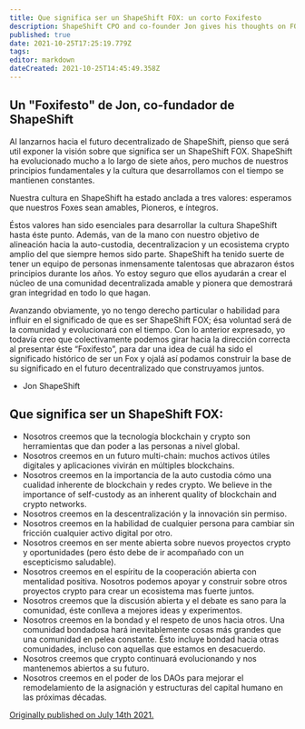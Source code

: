 ```yaml
---
title: Que significa ser un ShapeShift FOX: un corto Foxifesto
description: ShapeShift CPO and co-founder Jon gives his thoughts on FOX culture.
published: true
date: 2021-10-25T17:25:19.779Z
tags: 
editor: markdown
dateCreated: 2021-10-25T14:45:49.358Z
---
```


## Un "Foxifesto" de Jon, co-fundador de ShapeShift

Al lanzarnos hacia el futuro decentralizado de ShapeShift, pienso que será util exponer la visión sobre que significa ser un ShapeShift FOX. ShapeShift ha evolucionado mucho a lo largo de siete años, pero muchos de nuestros principios fundamentales y la cultura que desarrollamos con el tiempo se mantienen constantes.

Nuestra cultura en ShapeShift ha estado anclada a tres valores: esperamos que nuestros Foxes sean amables, Pioneros, e íntegros. 

Éstos valores han sido esenciales para desarrollar la cultura ShapeShift  hasta éste punto. Además, van de la mano con nuestro objetivo de alineación hacia la auto-custodia, decentralizacion y un ecosistema crypto amplio del que siempre hemos sido parte. ShapeShift ha tenido suerte de tener un equipo de personas inmensamente talentosas que abrazaron éstos principios durante los años. Yo  estoy seguro que ellos ayudarán a crear el núcleo de una comunidad decentralizada amable y pionera que demostrará gran integridad en todo lo que hagan.

Avanzando obviamente, yo no tengo derecho particular o habilidad para influir en el significado de que es ser ShapeShift FOX; ésa voluntad será de la comunidad y evolucionará con el tiempo. Con lo anterior expresado, yo todavía creo que colectivamente podemos girar hacia la dirección correcta al presentar éste “Foxifesto”, para dar una idea de cuál ha sido el significado histórico de ser un Fox y ojalá así podamos construir la base de su significado en el futuro decentralizado que construyamos juntos.

- Jon ShapeShift

## Que significa ser un ShapeShift FOX:

- Nosotros creemos que la tecnología blockchain y crypto son herramientas que dan poder a las personas a nivel global.
- Nosotros creemos en un futuro multi-chain: muchos activos útiles digitales y aplicaciones vivirán en múltiples blockchains.
- Nosotros creemos en la importancia de la auto custodia cómo una cualidad inherente de blockchain y redes crypto. We believe in the importance of self-custody as an inherent quality of blockchain and crypto networks.
- Nosotros creemos en la descentralización y la innovación sin permiso.
- Nosotros creemos en la habilidad de cualquier persona para cambiar sin fricción cualquier activo digital por otro. 
- Nosotros creemos en ser mente abierta sobre nuevos proyectos crypto y oportunidades (pero ésto debe de ir acompañado con un escepticismo saludable).
- Nosotros creemos en el espíritu de la cooperación abierta con mentalidad positiva. Nosotros podemos apoyar y construir sobre otros proyectos crypto para crear un ecosistema mas fuerte juntos.
- Nosotros creemos que la discusión abierta y el debate es sano para la comunidad, éste conlleva a mejores ideas y experimentos.
- Nosotros creemos en la bondad y el respeto de unos hacia otros. Una  comunidad bondadosa hará inevitablemente cosas más grandes que una comunidad en pelea constante. Ésto incluye bondad hacia otras comunidades, incluso con aquellas que estamos en desacuerdo.
- Nosotros creemos que crypto continuará evolucionando y nos mantenemos abiertos a su futuro.
- Nosotros creemos en el poder de los DAOs para mejorar el remodelamiento de la asignación y estructuras del capital humano en las próximas décadas.

[Originally published on July 14th 2021.](https://shapeshift.com/library/what-it-means-to-be-a-shapeshift-fox-a-short-foxifesto)